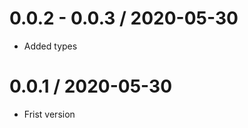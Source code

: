 0.0.2 - 0.0.3 / 2020-05-30
===================

  * Added types

0.0.1 / 2020-05-30
===================

  * Frist version
